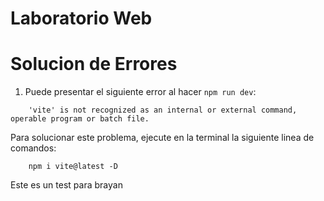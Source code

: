 # Laboratorio Web


# Solucion de Errores
1. Puede presentar el siguiente error al hacer `npm run dev`:
```
    'vite' is not recognized as an internal or external command, operable program or batch file.
```
Para solucionar este problema, ejecute en la terminal la siguiente linea de comandos:
```
    npm i vite@latest -D
```

Este es un test para brayan